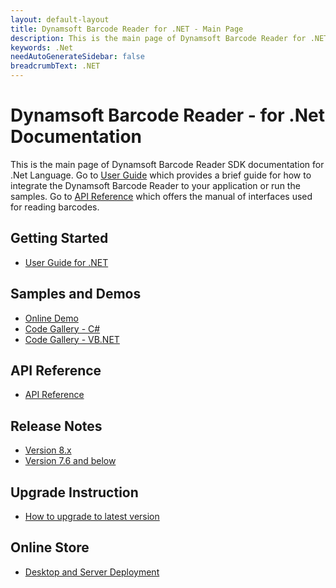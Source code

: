 ```yaml
---
layout: default-layout
title: Dynamsoft Barcode Reader for .NET - Main Page
description: This is the main page of Dynamsoft Barcode Reader for .NET SDK.
keywords: .Net
needAutoGenerateSidebar: false
breadcrumbText: .NET
---
```


# Dynamsoft Barcode Reader - for .Net Documentation

This is the main page of Dynamsoft Barcode Reader SDK documentation for .Net Language. Go to [User Guide](#getting-started) which provides a brief guide for how to integrate the Dynamsoft Barcode Reader to your application or run the samples. Go to [API Reference](#api-reference) which offers the manual of interfaces used for reading barcodes.



## Getting Started
- [User Guide for .NET](user-guide.md)

## Samples and Demos

- <a href="https://demo.dynamsoft.com/barcode-reader/" target="_blank">Online Demo</a>
- <a href="https://www.dynamsoft.com/barcode-reader/resources/code-gallery/?tag=c-sharp" target="_blank">Code Gallery - C#</a>
- <a href="https://www.dynamsoft.com/barcode-reader/resources/code-gallery/?tag=vb.net" target="_blank">Code Gallery - VB.NET</a>

## API Reference
- [API Reference](api-reference/index.md)

## Release Notes
- [Version 8.x](release-notes/dotnet-8.md)
- [Version 7.6 and below](release-notes/dotnet-7.md)

## Upgrade Instruction
- [How to upgrade to latest version](upgrade-instruction.md)

## Online Store
- <a href="https://www.dynamsoft.com/store/dynamsoft-barcode-reader/" target="_blank">Desktop and Server Deployment</a>

